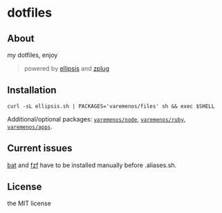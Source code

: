# dotfiles

## About

my dotfiles, enjoy

> powered by [ellipsis](https://github.com/ellipsis/ellipsis) and [zplug](https://github.com/zplug/zplug)

## Installation

```
curl -sL ellipsis.sh | PACKAGES='varemenos/files' sh && exec $SHELL
```

Additional/optional packages: [`varemenos/node`](https://github.com/varemenos/dot-node), [`varemenos/ruby`](https://github.com/varemenos/dot-ruby), [`varemenos/apps`](https://github.com/varemenos/dot-apps).

## Current issues

[bat](https://github.com/sharkdp/bat) and [fzf](https://github.com/junegunn/fzf) have to be installed manually before .aliases.sh.

## License

the MIT license

